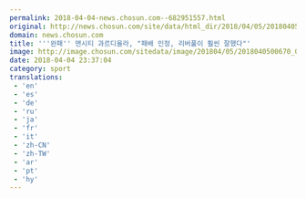 ```yaml
---
permalink: 2018-04-04-news.chosun.com--682951557.html
original: http://news.chosun.com/site/data/html_dir/2018/04/05/2018040500690.html
domain: news.chosun.com
title: '''완패'' 맨시티 과르디올라, "패배 인정, 리버풀이 훨씬 잘했다"'
image: http://image.chosun.com/sitedata/image/201804/05/2018040500670_0.jpg
date: 2018-04-04 23:37:04
category: sport
translations: 
 - 'en'
 - 'es'
 - 'de'
 - 'ru'
 - 'ja'
 - 'fr'
 - 'it'
 - 'zh-CN'
 - 'zh-TW'
 - 'ar'
 - 'pt'
 - 'hy'
---
```


